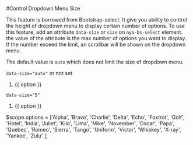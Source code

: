 #Control Dropdown Menu Size

This feature is borrowed from Bootstrap-select. It give you ability to control the height of dropdown menu to display certain number of options. To use this feature, add an attribute `data-size` or `size`
on `nya-bs-select` element. the value of the attribute is the max number of options you want to display. If the number exceed the limit, an scrollbar will be shown on the dropdown menu.

The default value is `auto` which does not limit the size of dropdown menu.

<example>
<file name="index.html">
<p><code>data-size="auto"</code> or not set</p>
<ol class="nya-bs-select" ng-model="model" data-size="auto">
  <li nya-bs-option="option in options">
    <a>
      {{ option }}
      <span class="glyphicon glyphicon-ok check-mark"></span>
    </a>
  </li>
</ol>
<p><code>data-size="5"</code></p>
<ol class="nya-bs-select" ng-model="model" data-size="5">
  <li nya-bs-option="option in options">
    <a>
      {{ option }}
      <span class="glyphicon glyphicon-ok check-mark"></span>
    </a>
  </li>
</ol>
</file>
<file name="script.js">
$scope.options = ['Alpha', 'Bravo', 'Charlie', 'Delta',
  'Echo', 'Foxtrot', 'Golf', 'Hotel', 'India', 'Juliet', 'Kilo', 'Lima',
  'Mike', 'November', 'Oscar', 'Papa', 'Quebec', 'Romeo', 'Sierra',
  'Tango', 'Uniform', 'Victor', 'Whiskey', 'X-ray', 'Yankee', 'Zulu'
];
</file>
</example>
